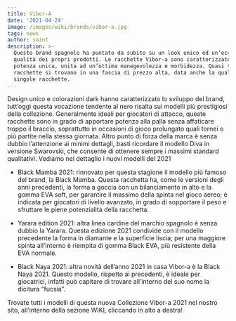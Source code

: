 ```yaml
---
title: Vibor-A
date: '2021-04-24'
image: /images/wiki/brands/vibor-a.jpg
tags: news
author: saint
description: >-
  Questo brand spagnolo ha puntato da subito su un look unico ed un’eccellente
  qualità dei propri prodotti. Le racchette Vibor-a sono caratterizzate da una
  potenza unica, unita ad un’ottima manegevolezza e morbidezza. Quasi tutte le
  racchette si trovano in una fascia di prezzo alta, data anche la qualità delle
  singole racchette. 
---
```

Design unico e colorazioni dark hanno caratterizzato lo sviluppo del brand, tutt’oggi questa vocazione tendente al nero risalta sui modelli più prestigiosi della collezione. Generalmente ideali per giocatori di attacco, queste racchette sono in grado di apportare potenza alla palla senza affaticare troppo il braccio, soprattutto in occasioni di gioco prolungato quali tornei o più partite nella stessa giornata. Altro punto di forza della marca è senza dubbio l’attenzione ai minimi dettagli, basti ricordare il modello Diva in versione Swarovski, che consente di ottenere sempre i massimi standard qualitativi. Vediamo nel dettaglio i nuovi modelli del 2021

- Black Mamba 2021: rinnovato per questa stagione il modello più famoso del brand, la Black Mamba. Questa racchetta ha, come le versioni degli anni precedenti, la forma a goccia con un bilanciamento in alto e la gomma EVA soft, per garantire il massimo della spinta nel gioco aereo; è indicata per giocatori di livello avanzato, in grado di sopportare il peso e sfruttare le piene potenzialità della racchetta.

- Yarara edition 2021: altra linea cardine del marchio spagnolo è senza dubbio la Yarara. Questa edizione 2021 condivide con il modello precedente la forma in diamante e la superficie liscia; per una maggiore spinta all’interno è riempita di gomma Black EVA, più resistente della EVA normale. 

- Black Naya 2021: altra novità dell’anno 2021 in casa Vibor-a è la Black Naya 2021. Questo modello, rispetto ai precedenti, è ideale per giocatrici, infatti può capitare di trovare all’interno del suo nome la dicitura “fucsia”. 

Trovate tutti i modelli di questa nuova Collezione Vibor-a 2021 nel nostro sito, all’interno della sezione WIKI, cliccando in alto a destra!

